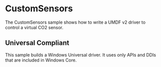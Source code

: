 CustomSensors
=============

The CustomSensors sample shows how to write a UMDF v2 driver to control a virtual CO2 sensor.

## Universal Compliant
This sample builds a Windows Universal driver. It uses only APIs and DDIs that are included in Windows Core.
